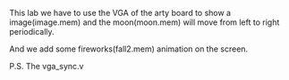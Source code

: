 This lab we have to use the VGA of the arty board to show a image(image.mem) and the moon(moon.mem) will 
move from left to right periodically.

And we add some fireworks(fall2.mem) animation on the screen.

P.S. The vga_sync.v
